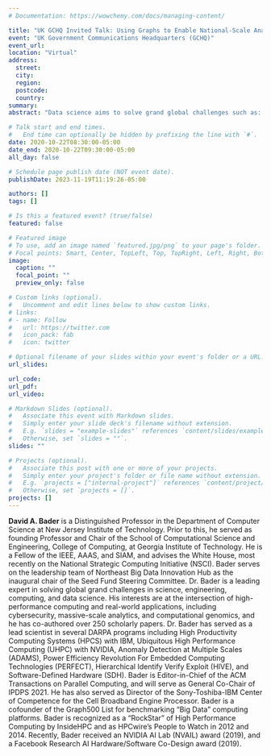 ```yaml
---
# Documentation: https://wowchemy.com/docs/managing-content/

title: "UK GCHQ Invited Talk: Using Graphs to Enable National-Scale Analytics"
event: "UK Government Communications Headquarters (GCHQ)"
event_url:
location: "Virtual"
address:
  street:
  city:
  region:
  postcode:
  country:
summary:
abstract: "Data science aims to solve grand global challenges such as: detecting and preventing disease in human populations; revealing community structure in large social networks; protecting our elections from cyber-threats, and improving the resilience of the electric power grid. Unlike traditional applications in computational science and engineering, solving these social problems at scale often raises new challenges because of the sparsity and lack of locality in the data, the need for research on scalable algorithms and architectures, and development of frameworks for solving these real-world problems on high performance computers, and for improved models that capture the noise and bias inherent in the torrential data streams. In this talk, Bader will discuss the opportunities and challenges in massive data science for applications in social sciences, physical sciences, and engineering."

# Talk start and end times.
#   End time can optionally be hidden by prefixing the line with `#`.
date: 2020-10-22T08:30:00-05:00
date_end: 2020-10-22T09:30:00-05:00
all_day: false

# Schedule page publish date (NOT event date).
publishDate: 2023-11-19T11:19:26-05:00

authors: []
tags: []

# Is this a featured event? (true/false)
featured: false

# Featured image
# To use, add an image named `featured.jpg/png` to your page's folder. 
# Focal points: Smart, Center, TopLeft, Top, TopRight, Left, Right, BottomLeft, Bottom, BottomRight.
image:
  caption: ""
  focal_point: ""
  preview_only: false

# Custom links (optional).
#   Uncomment and edit lines below to show custom links.
# links:
# - name: Follow
#   url: https://twitter.com
#   icon_pack: fab
#   icon: twitter

# Optional filename of your slides within your event's folder or a URL.
url_slides:

url_code:
url_pdf:
url_video:

# Markdown Slides (optional).
#   Associate this event with Markdown slides.
#   Simply enter your slide deck's filename without extension.
#   E.g. `slides = "example-slides"` references `content/slides/example-slides.md`.
#   Otherwise, set `slides = ""`.
slides: ""

# Projects (optional).
#   Associate this post with one or more of your projects.
#   Simply enter your project's folder or file name without extension.
#   E.g. `projects = ["internal-project"]` references `content/project/deep-learning/index.md`.
#   Otherwise, set `projects = []`.
projects: []
---
```


**David A. Bader** is a Distinguished Professor in the Department of Computer Science at New Jersey Institute of Technology. Prior to this, he served as founding Professor and Chair of the School of Computational Science and Engineering, College of Computing, at Georgia Institute of Technology. He is a Fellow of the IEEE, AAAS, and SIAM, and advises the White House, most recently on the National Strategic Computing Initiative (NSCI). Bader serves on the leadership team of Northeast Big Data Innovation Hub as the inaugural chair of the Seed Fund Steering Committee. Dr. Bader is a leading expert in solving global grand challenges in science, engineering, computing, and data science. His interests are at the intersection of high-performance computing and real-world applications, including cybersecurity, massive-scale analytics, and computational genomics, and he has co-authored over 250 scholarly papers. Dr. Bader has served as a lead scientist in several DARPA programs including High Productivity Computing Systems (HPCS) with IBM, Ubiquitous High Performance Computing (UHPC) with NVIDIA, Anomaly Detection at Multiple Scales (ADAMS), Power Efficiency Revolution For Embedded Computing Technologies (PERFECT), Hierarchical Identify Verify Exploit (HIVE), and Software-Defined Hardware (SDH). Bader is Editor-in-Chief of the ACM Transactions on Parallel Computing, and will serve as General Co-Chair of IPDPS 2021. He has also served as Director of the Sony-Toshiba-IBM Center of Competence for the Cell Broadband Engine Processor. Bader is a cofounder of the Graph500 List for benchmarking “Big Data” computing platforms. Bader is recognized as a “RockStar” of High Performance Computing by InsideHPC and as HPCwire’s People to Watch in 2012 and 2014. Recently, Bader received an NVIDIA AI Lab (NVAIL) award (2019), and a Facebook Research AI Hardware/Software Co-Design award (2019).

